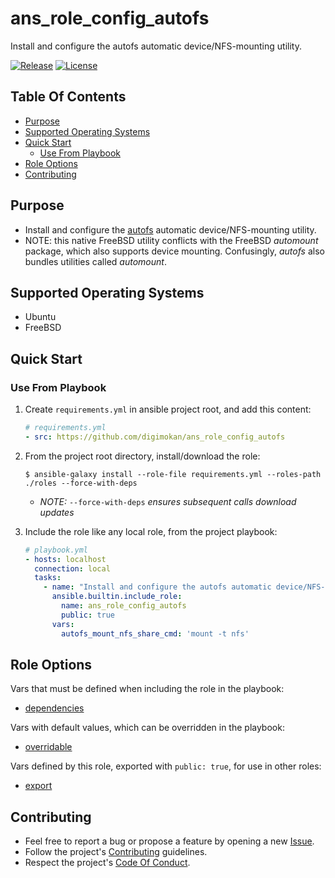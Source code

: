 # ans_role_config_autofs

Install and configure the autofs automatic device/NFS-mounting utility.

[![Release](https://img.shields.io/github/release/digimokan/ans_role_config_autofs.svg?label=release)](https://github.com/digimokan/ans_role_config_autofs/releases/latest "Latest Release Notes")
[![License](https://img.shields.io/badge/license-MIT-blue.svg?label=license)](LICENSE.md "Project License")

## Table Of Contents

* [Purpose](#purpose)
* [Supported Operating Systems](#supported-operating-systems)
* [Quick Start](#quick-start)
    * [Use From Playbook](#use-from-playbook)
* [Role Options](#role-options)
* [Contributing](#contributing)

## Purpose

* Install and configure the [autofs](https://wiki.archlinux.org/title/Autofs)
  automatic device/NFS-mounting utility.
* NOTE: this native FreeBSD utility conflicts with the FreeBSD _automount_
  package, which also supports device mounting. Confusingly, _autofs_ also
  bundles utilities called _automount_.

## Supported Operating Systems

* Ubuntu
* FreeBSD

## Quick Start

### Use From Playbook

1. Create `requirements.yml` in ansible project root, and add this content:

   ```yaml
   # requirements.yml
   - src: https://github.com/digimokan/ans_role_config_autofs
   ```

2. From the project root directory, install/download the role:

   ```shell
   $ ansible-galaxy install --role-file requirements.yml --roles-path ./roles --force-with-deps
   ```

   * _NOTE:_ `--force-with-deps` _ensures subsequent calls download updates_

3. Include the role like any local role, from the project playbook:

   ```yaml
   # playbook.yml
   - hosts: localhost
     connection: local
     tasks:
       - name: "Install and configure the autofs automatic device/NFS-mounting utility"
         ansible.builtin.include_role:
           name: ans_role_config_autofs
           public: true
         vars:
           autofs_mount_nfs_share_cmd: 'mount -t nfs'
   ```

## Role Options

Vars that must be defined when including the role in the playbook:

  * [dependencies](../defaults/main/dependencies/main.yml)

Vars with default values, which can be overridden in the playbook:

  * [overridable](../defaults/main/overridable)

Vars defined by this role, exported with `public: true`, for use in other roles:

  * [export](../defaults/main/export)

## Contributing

* Feel free to report a bug or propose a feature by opening a new
  [Issue](https://github.com/digimokan/ans_role_config_autofs/issues).
* Follow the project's [Contributing](CONTRIBUTING.md) guidelines.
* Respect the project's [Code Of Conduct](CODE_OF_CONDUCT.md).

